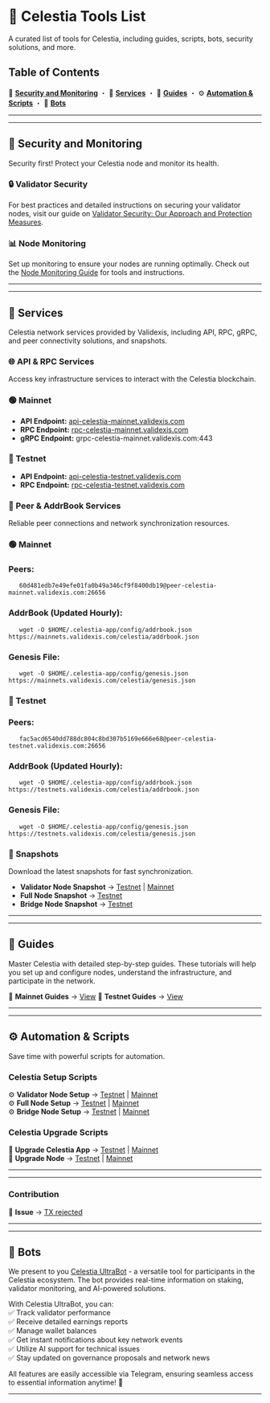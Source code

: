 # 📌 Celestia Tools List  

A curated list of tools for Celestia, including guides, scripts, bots, security solutions, and more.  

## Table of Contents  

   🔐 **[Security and Monitoring](https://github.com/validexis/Celestia/blob/main/Tools.md#-security-and-monitoring)** ・ 🔧 **[Services](https://github.com/validexis/Celestia/blob/main/Tools.md#-services)** ・ 📖 **[Guides](https://github.com/validexis/Celestia/blob/main/Tools.md#-guides)** ・ ⚙️ **[Automation & Scripts](https://github.com/validexis/Celestia/blob/main/Tools.md#%EF%B8%8F-automation--scripts)** ・ 🤖 **[Bots](https://github.com/validexis/Celestia/blob/main/Tools.md#-bots)**
  

---
---

## 🔐 Security and Monitoring

Security first! Protect your Celestia node and monitor its health.

### 🔒 Validator Security
For best practices and detailed instructions on securing your validator nodes, visit our guide on [Validator Security: Our Approach and Protection Measures](https://services.validexis.com/validator-security-our-approach-and-protection-measures).

### 📊 Node Monitoring
Set up monitoring to ensure your nodes are running optimally. Check out the [Node Monitoring Guide](https://services.validexis.com/monitoring) for tools and instructions.

---
---

## 🔧 Services

Celestia network services provided by Validexis, including API, RPC, gRPC, and peer connectivity solutions, and snapshots.  

### 🌐 API & RPC Services 

Access key infrastructure services to interact with the Celestia blockchain.  

### 🟢 Mainnet  
- **API Endpoint:** [api-celestia-mainnet.validexis.com](https://api-celestia-mainnet.validexis.com)  
- **RPC Endpoint:** [rpc-celestia-mainnet.validexis.com](https://rpc-celestia-mainnet.validexis.com)  
- **gRPC Endpoint:** grpc-celestia-mainnet.validexis.com:443  

### 🔵 Testnet  
- **API Endpoint:** [api-celestia-testnet.validexis.com](https://api-celestia-testnet.validexis.com)  
- **RPC Endpoint:** [rpc-celestia-testnet.validexis.com](https://rpc-celestia-testnet.validexis.com)


  
### 📡 Peer & AddrBook Services  
Reliable peer connections and network synchronization resources.  

### 🟢 Mainnet
### Peers:
       60d481edb7e49efe01fa0b49a346cf9f8400db19@peer-celestia-mainnet.validexis.com:26656

### AddrBook (Updated Hourly):
       wget -O $HOME/.celestia-app/config/addrbook.json https://mainnets.validexis.com/celestia/addrbook.json

### Genesis File:
       wget -O $HOME/.celestia-app/config/genesis.json https://mainnets.validexis.com/celestia/genesis.json

### 🔵 Testnet
### Peers:    
       fac5acd6540dd788dc804c8bd307b5169e666e68@peer-celestia-testnet.validexis.com:26656

### AddrBook (Updated Hourly): 
       wget -O $HOME/.celestia-app/config/addrbook.json https://testnets.validexis.com/celestia/addrbook.json

### Genesis File:
       wget -O $HOME/.celestia-app/config/genesis.json https://testnets.validexis.com/celestia/genesis.json


### 📸 Snapshots
Download the latest snapshots for fast synchronization.
- **Validator Node Snapshot** → [Testnet](https://services.validexis.com/testnets/celestia/snapshot) | [Mainnet](https://services.validexis.com/mainnets/celestia/snapshot)  
- **Full Node Snapshot** → [Testnet](https://services.validexis.com/testnets/celestia/snapshot)
- **Bridge Node Snapshot** → [Testnet](https://services.validexis.com/testnets/celestia/snapshot)

---       
---

## 📖 Guides

Master Celestia with detailed step-by-step guides. These tutorials will help you set up and configure nodes, understand the infrastructure, and participate in the network.

🔗 **Mainnet Guides** → [View](https://services.validexis.com/mainnets/celestia) 
🔗 **Testnet Guides** → [View](https://services.validexis.com/testnets/celestia) 

---
---

## ⚙️ Automation & Scripts  

Save time with powerful scripts for automation.  

###  Celestia Setup Scripts  
⚙️ **Validator Node Setup** → [Testnet](https://github.com/validexis/Celestia/blob/main/README.md#%EF%B8%8F-validator-node-setup) | [Mainnet](https://github.com/validexis/Celestia/blob/main/README.md#%EF%B8%8F-validator-node-setup-1)  
⚙️ **Full Node Setup** → [Testnet](https://github.com/validexis/Celestia/blob/main/README.md#%EF%B8%8F-full-node-setup) | [Mainnet](https://github.com/validexis/Celestia/blob/main/README.md#%EF%B8%8F-full-node-setup-1)  
⚙️ **Bridge Node Setup** → [Testnet](https://github.com/validexis/Celestia/blob/main/README.md#%EF%B8%8F-bridge-node-setup) | [Mainnet](https://github.com/validexis/Celestia/blob/main/README.md#%EF%B8%8F-bridge-node-setup-1)  

###  Celestia Upgrade Scripts  
🔄 **Upgrade Celestia App** → [Testnet](https://github.com/validexis/Celestia/blob/main/README.md#-upgrade-testnet-app) | [Mainnet](https://github.com/validexis/Celestia/blob/main/README.md#-upgrade-mainnet-app)  
🔄 **Upgrade Node** → [Testnet](https://github.com/validexis/Celestia/blob/main/README.md#-upgrade-testnet-node) | [Mainnet](https://github.com/validexis/Celestia/blob/main/README.md#-upgrade-mainnet-node)  

---
---

###  Contribution 
🚨 **Issue** → [TX rejected](https://github.com/celestiaorg/celestia-app/issues/4313) 

---
---

## 🤖 Bots

We present to you [Celestia UltraBot](https://validexis.com/celestiaultrabot) - a versatile tool for participants in the Celestia ecosystem. The bot provides real-time information on staking, validator monitoring, and AI-powered solutions.

With Celestia UltraBot, you can:  
✅ Track validator performance  
✅ Receive detailed earnings reports  
✅ Manage wallet balances  
✅ Get instant notifications about key network events  
✅ Utilize AI support for technical issues  
✅ Stay updated on governance proposals and network news  

All features are easily accessible via Telegram, ensuring seamless access to essential information anytime! 🚀


---
